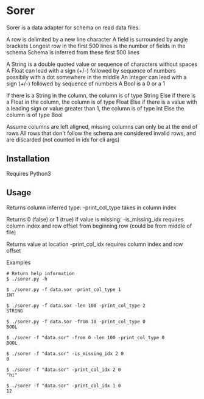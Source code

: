 # Sorer

Sorer is a data adapter for schema on read data files. 

A row is delimited by a new line character
A field is surrounded by angle brackets
Longest row in the first 500 lines is the number of fields in the schema
Schema is inferred from these first 500 lines

A String is a double quoted value or sequence of characters without spaces
A Float can lead with a sign (+/-) followed by sequence of numbers possibily with a dot somewhere in the middle
An Integer can lead with a sign (+/-) followed by sequence of numbers
A Bool is a 0 or a 1

If there is a String in the column, the column is of type String
Else if there is a Float in the column, the column is of type Float
Else if there is a value with a leading sign or value greater than 1, the column is of type Int
Else the column is of type Bool

Assume columns are left aligned, missing columns can only be at the end of rows
All rows that don't follow the schema are considered invalid rows, and are discarded (not counted in idx for cli args)

## Installation

Requires Python3

## Usage
Returns column inferred type:
-print_col_type takes in column index

Returns 0 (false) or 1 (true) if value is missing:
-is_missing_idx requires column index and row offset from beginning row (could be from middle of file)

Returns value at location
-print_col_idx requires column index and row offset

Examples
```
# Return help information
$ ./sorer.py -h

$ ./sorer.py -f data.sor -print_col_type 1
INT

$ ./sorer.py -f data.sor -len 100 -print_col_type 2
STRING

$ ./sorer.py -f data.sor -from 10 -print_col_type 0
BOOL

$ ./sorer -f "data.sor" -from 0 -len 100 -print_col_type 0
BOOL

$ ./sorer -f "data.sor" -is_missing_idx 2 0
0

$ ./sorer -f "data.sor" -print_col_idx 2 0
"hi"

$ ./sorer -f "data.sor" -print_col_idx 1 0
12
```